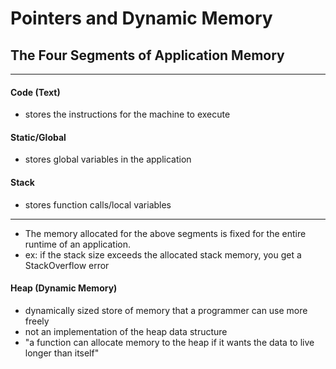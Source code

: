 # Pointers and Dynamic Memory

## The Four Segments of Application Memory

----
#### Code (Text)
- stores the instructions for the machine to execute

#### Static/Global
- stores global variables in the application

#### Stack
- stores function calls/local variables
----

- The memory allocated for the above segments is fixed for the entire runtime of an application.
- ex: if the stack size exceeds the allocated stack memory, you get a StackOverflow error

#### Heap (Dynamic Memory)
- dynamically sized store of memory that a programmer can use more freely
- not an implementation of the heap data structure
- "a function can allocate memory to the heap if it wants the data to live longer than itself"
